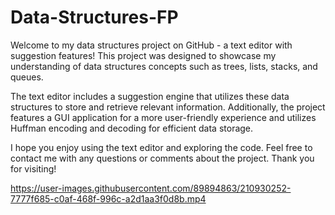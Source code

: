 # Data-Structures-FP
Welcome to my data structures project on GitHub - a text editor with suggestion features! This project was designed to showcase my understanding of data structures concepts such as trees, lists, stacks, and queues.

The text editor includes a suggestion engine that utilizes these data structures to store and retrieve relevant information. Additionally, the project features a GUI application for a more user-friendly experience and utilizes Huffman encoding and decoding for efficient data storage.

I hope you enjoy using the text editor and exploring the code. Feel free to contact me with any questions or comments about the project. Thank you for visiting!

https://user-images.githubusercontent.com/89894863/210930252-7777f685-c0af-468f-996c-a2d1aa3f0d8b.mp4

